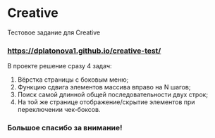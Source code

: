# Creative
Тестовое задание для Creative

### https://dplatonova1.github.io/creative-test/

В проекте решение сразу 4 задач:
1. Вёрстка страницы с боковым меню;
2. Функцию сдвига элементов массива вправо на N шагов;
3. Поиск самой длинной общей последовательности двух строк;
4. На той же странице отображение/скрытие элементов при переключении чек-боксов.

### Большое спасибо за внимание!